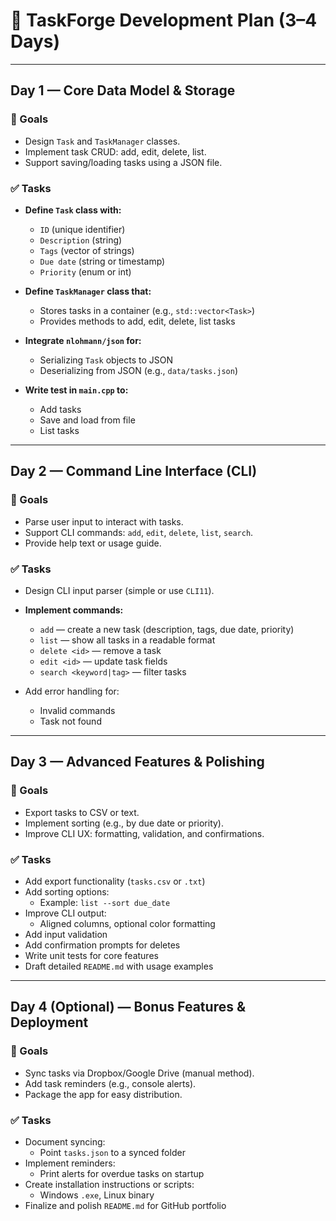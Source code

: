 # 🚀 TaskForge Development Plan (3–4 Days)

---

## **Day 1 — Core Data Model & Storage**

### 🎯 Goals
- Design `Task` and `TaskManager` classes.
- Implement task CRUD: add, edit, delete, list.
- Support saving/loading tasks using a JSON file.

### ✅ Tasks
- **Define `Task` class with:**
  - `ID` (unique identifier)
  - `Description` (string)
  - `Tags` (vector of strings)
  - `Due date` (string or timestamp)
  - `Priority` (enum or int)

- **Define `TaskManager` class that:**
  - Stores tasks in a container (e.g., `std::vector<Task>`)
  - Provides methods to add, edit, delete, list tasks

- **Integrate `nlohmann/json` for:**
  - Serializing `Task` objects to JSON
  - Deserializing from JSON (e.g., `data/tasks.json`)

- **Write test in `main.cpp` to:**
  - Add tasks
  - Save and load from file
  - List tasks

---

## **Day 2 — Command Line Interface (CLI)**

### 🎯 Goals
- Parse user input to interact with tasks.
- Support CLI commands: `add`, `edit`, `delete`, `list`, `search`.
- Provide help text or usage guide.

### ✅ Tasks
- Design CLI input parser (simple or use `CLI11`).

- **Implement commands:**
  - `add` — create a new task (description, tags, due date, priority)
  - `list` — show all tasks in a readable format
  - `delete <id>` — remove a task
  - `edit <id>` — update task fields
  - `search <keyword|tag>` — filter tasks

- Add error handling for:
  - Invalid commands
  - Task not found

---

## **Day 3 — Advanced Features & Polishing**

### 🎯 Goals
- Export tasks to CSV or text.
- Implement sorting (e.g., by due date or priority).
- Improve CLI UX: formatting, validation, and confirmations.

### ✅ Tasks
- Add export functionality (`tasks.csv` or `.txt`)
- Add sorting options:
  - Example: `list --sort due_date`
- Improve CLI output:
  - Aligned columns, optional color formatting
- Add input validation
- Add confirmation prompts for deletes
- Write unit tests for core features
- Draft detailed `README.md` with usage examples

---

## **Day 4 (Optional) — Bonus Features & Deployment**

### 🎯 Goals
- Sync tasks via Dropbox/Google Drive (manual method).
- Add task reminders (e.g., console alerts).
- Package the app for easy distribution.

### ✅ Tasks
- Document syncing:
  - Point `tasks.json` to a synced folder
- Implement reminders:
  - Print alerts for overdue tasks on startup
- Create installation instructions or scripts:
  - Windows `.exe`, Linux binary
- Finalize and polish `README.md` for GitHub portfolio